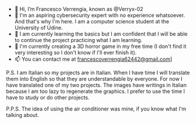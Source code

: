 - 👋 Hi, I’m Francesco Verrengia, known as @Verryx-02
- 👀 I'm an aspiring cybersecurity expert with no experience whatsoever. And that's why I'm here. I am a computer science student at the University of Udine.
- 🌱 I am currently learning the basics but I am confident that I will be able to continue the project practicing what I am learning.
- 💞️ I'm currently creating a 3D horror game in my free time (I don't find it very interesting so I don't know if I'll ever finish it).
- 📫 You can contact me at francescoverrengia62442@gmail.com]

P.S. I am Italian so my projects are in Italian. When I have time I will translate them into English so that they are understandable by everyone.
For now I have translated one of my two projects. The images have writings in Italian because I am too lazy to regenerate the graphics. I prefer to use the time I have to study or do other projects.

P.P.S. The idea of ​​using the air conditioner was mine, if you know what I'm talking about.

<!---
Verryx-02/Verryx-02 is a ✨ special ✨ repository because its `README.md` (this file) appears on your GitHub profile.
You can click the Preview link to take a look at your changes.
--->
